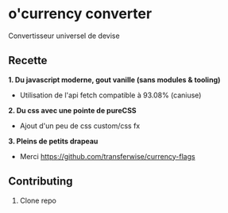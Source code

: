 # o'currency converter

Convertisseur universel de devise

## Recette

**1. Du javascript moderne, gout vanille (sans modules & tooling)**

- Utilisation de l'api fetch compatible à 93.08% (caniuse)

**2. Du css avec une pointe de pureCSS**

- Ajout d'un peu de css custom/css fx

**3. Pleins de petits drapeau**

- Merci https://github.com/transferwise/currency-flags


## Contributing

1.  Clone repo
